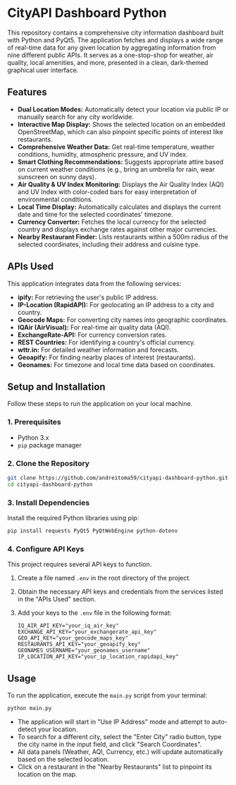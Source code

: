 # CityAPI Dashboard Python


This repository contains a comprehensive city information dashboard built with Python and PyQt5. The application fetches and displays a wide range of real-time data for any given location by aggregating information from nine different public APIs. It serves as a one-stop-shop for weather, air quality, local amenities, and more, presented in a clean, dark-themed graphical user interface.

## Features

-   **Dual Location Modes:** Automatically detect your location via public IP or manually search for any city worldwide.
-   **Interactive Map Display:** Shows the selected location on an embedded OpenStreetMap, which can also pinpoint specific points of interest like restaurants.
-   **Comprehensive Weather Data:** Get real-time temperature, weather conditions, humidity, atmospheric pressure, and UV index.
-   **Smart Clothing Recommendations:** Suggests appropriate attire based on current weather conditions (e.g., bring an umbrella for rain, wear sunscreen on sunny days).
-   **Air Quality & UV Index Monitoring:** Displays the Air Quality Index (AQI) and UV Index with color-coded bars for easy interpretation of environmental conditions.
-   **Local Time Display:** Automatically calculates and displays the current date and time for the selected coordinates' timezone.
-   **Currency Converter:** Fetches the local currency for the selected country and displays exchange rates against other major currencies.
-   **Nearby Restaurant Finder:** Lists restaurants within a 500m radius of the selected coordinates, including their address and cuisine type.

## APIs Used

This application integrates data from the following services:

-   **ipify:** For retrieving the user's public IP address.
-   **IP-Location (RapidAPI):** For geolocating an IP address to a city and country.
-   **Geocode Maps:** For converting city names into geographic coordinates.
-   **IQAir (AirVisual):** For real-time air quality data (AQI).
-   **ExchangeRate-API:** For currency conversion rates.
-   **REST Countries:** For identifying a country's official currency.
-   **wttr.in:** For detailed weather information and forecasts.
-   **Geoapify:** For finding nearby places of interest (restaurants).
-   **Geonames:** For timezone and local time data based on coordinates.

## Setup and Installation

Follow these steps to run the application on your local machine.

### 1. Prerequisites

-   Python 3.x
-   `pip` package manager

### 2. Clone the Repository

```bash
git clone https://github.com/andreitoma59/cityapi-dashboard-python.git
cd cityapi-dashboard-python
```

### 3. Install Dependencies

Install the required Python libraries using pip:

```bash
pip install requests PyQt5 PyQtWebEngine python-dotenv
```

### 4. Configure API Keys

This project requires several API keys to function.

1.  Create a file named `.env` in the root directory of the project.
2.  Obtain the necessary API keys and credentials from the services listed in the "APIs Used" section.
3.  Add your keys to the `.env` file in the following format:

    ```env
    IQ_AIR_API_KEY="your_iq_air_key"
    EXCHANGE_API_KEY="your_exchangerate_api_key"
    GEO_API_KEY="your_geocode_maps_key"
    RESTAURANTS_API_KEY="your_geoapify_key"
    GEONAMES_USERNAME="your_geonames_username"
    IP_LOCATION_API_KEY="your_ip_location_rapidapi_key"
    ```

## Usage

To run the application, execute the `main.py` script from your terminal:

```bash
python main.py
```

-   The application will start in "Use IP Address" mode and attempt to auto-detect your location.
-   To search for a different city, select the "Enter City" radio button, type the city name in the input field, and click "Search Coordinates".
-   All data panels (Weather, AQI, Currency, etc.) will update automatically based on the selected location.
-   Click on a restaurant in the "Nearby Restaurants" list to pinpoint its location on the map.